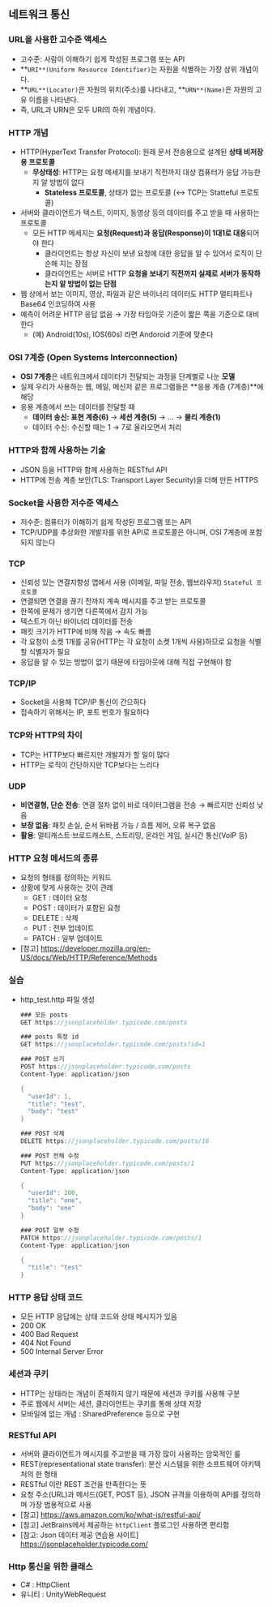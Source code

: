 ## 네트워크 통신

### URL을 사용한 고수준 액세스

- 고수준: 사람이 이해하기 쉽게 작성된 프로그램 또는 API
- **`URI**(Uniform Resource Identifier)`는 자원을 식별하는 가장 상위 개념이다.
- **`URL**(Locator)`은 자원의 위치(주소)를 나타내고, **`URN**(Name)`은 자원의 고유 이름을 나타낸다.
- 즉, URL과 URN은 모두 URI의 하위 개념이다.

### HTTP 개념

- HTTP(HyperText Transfer Protocol): 원래 문서 전송용으로 설계된 **상태 비저장용 프로토콜**
    - **무상태성**: HTTP는 요청 메세지를 보내기 직전까지 대상 컴퓨터가 응답 가능한지 알 방법이 없다
        - **Stateless 프로토콜**, 상태가 없는 프로토콜 (↔ TCP는 Statteful 프로토콜)
- 서버와 클라이언트가 텍스트, 이미지, 동영상 등의 데이터를 주고 받을 때 사용하는 프로토콜
    - 모든 HTTP 메세지는 **요청(Request)과 응답(Response)이 1대1로 대응**되어야 한다
        - 클라이언트는 항상 자신이 보낸 요청에 대한 응답을 알 수 있어서 로직이 단순해 지는 장점
        - 클라이언트는 서버로 HTTP **요청을 보내기 직전까지 실제로 서버가 동작하는지 알 방법이 없는 단점**
- 웹 상에서 보는 이미지, 영상, 파일과 같은 바이너리 데이터도 HTTP 멀티파트나 Base64 인코딩하여 사용
- 예측이 어려운 HTTP 응답 없음 → 가장 타임아웃 기준이 짧은 쪽을 기준으로 대비한다
    - (예) Android(10s), IOS(60s) 라면 Andoroid 기준에 맞춘다

### **OSI 7계층 (Open Systems Interconnection)**

- **OSI 7계층**은 네트워크에서 데이터가 전달되는 과정을 단계별로 나눈 **모델**
- 실제 우리가 사용하는 웹, 메일, 메신저 같은 프로그램들은 **응용 계층 (7계층)**에 해당
- 응용 계층에서 쓰는 데이터를 전달할 때
    - **데이터 송신: 표현 계층(6)** → **세션 계층(5)** → … → **물리 계층(1)**
    - 데이터 수신: 수신할 때는 1 → 7로 올라오면서 처리

### HTTP와 함께 사용하는 기술

- JSON 등을 HTTP와 함께 사용하는 RESTful API
- HTTP에 전송 계층 보안(TLS: Transport Layer Security)을 더해 만든 HTTPS

### Socket을 사용한 저수준 액세스

- 저수준: 컴퓨터가 이해하기 쉽게 작성된 프로그램 또는 API
- TCP/UDP를 추상화한 개발자를 위한 API로 프로토콜은 아니며, OSI 7계층에 포함되지 않는다

### TCP

- 신뢰성 있는 연결지향성 앱에서 사용 (이메일, 파일 전송, 웹브라우저) `Stateful 프로토콜`
- 연결되면 연결을 끊기 전까지 계속 메시지를 주고 받는 프로토콜
- 한쪽에 문제가 생기면 다른쪽에서 감지 가능
- 텍스트가 아닌 바이너리 데이터를 전송
- 패킷 크기가 HTTP에 비해 작음 → 속도 빠름
- 각 요청이 소켓 1개를 공유(HTTP는 각 요청이 소켓 1개씩 사용)하므로 요청을 식별할 식별자가 필요
- 응답을 알 수 있는 방법이 없기 때문에 타임아웃에 대해 직접 구현해야 함

### TCP/IP

- Socket을 사용해 TCP/IP 통신이 간으하다
- 접속하기 위해서는 IP, 포트 번호가 필요하다

### TCP와 HTTP의 차이

- TCP는 HTTP보다 빠르지만 개발자가 할 일이 많다
- HTTP는 로직이 간단하지만 TCP보다는 느리다

### UDP

- **비연결형, 단순 전송**: 연결 절차 없이 바로 데이터그램을 전송 → 빠르지만 신뢰성 낮음
- **보장 없음**: 패킷 손실, 순서 뒤바뀜 가능 / 흐름 제어, 오류 복구 없음
- **활용**: 멀티캐스트·브로드캐스트, 스트리밍, 온라인 게임, 실시간 통신(VoIP 등)

### HTTP 요청 메서드의 종류

- 요청의 형태를 정의하는 키워드
- 상황에 맞게 사용하는 것이 관례
    - GET : 데이터 요청
    - POST : 데이터가 포함된 요청
    - DELETE : 삭제
    - PUT : 전부 업데이트
    - PATCH : 일부 업데이트
- [참고] https://developer.mozilla.org/en-US/docs/Web/HTTP/Reference/Methods

### 실습

- http_test.http 파일 생성

    ```csharp
    ### 모든 posts
    GET https://jsonplaceholder.typicode.com/posts
    
    ### posts 특정 id 
    GET https://jsonplaceholder.typicode.com/posts?id=1
    
    ### POST 쓰기
    POST https://jsonplaceholder.typicode.com/posts
    Content-Type: application/json 
    
    {
      "userId": 1,
      "title": "test",
      "body": "test"
    }
    
    ### POST 삭제
    DELETE https://jsonplaceholder.typicode.com/posts/10
    
    ### POST 전체 수정
    PUT https://jsonplaceholder.typicode.com/posts/1
    Content-Type: application/json
    
    {
      "userId": 200,
      "title": "one",
      "body": "one"
    }
    
    ### POST 일부 수정
    PATCH https://jsonplaceholder.typicode.com/posts/1
    Content-Type: application/json
    
    {
      "title": "test"
    }
    
    ```


### HTTP 응답 상태 코드

- 모든 HTTP 응답에는 상태 코드와 상태 메시지가 있음
- 200 OK
- 400 Bad Request
- 404 Not Found
- 500 Internal Server Error

### 세션과 쿠키

- HTTP는 상태라는 개념이 존재하지 않기 때문에 세션과 쿠키를 사용해 구분
- 주로 웹에서 서버는 세션, 클라이언트는 쿠키를 통해 상태 저장
- 모바일에 없는 개념 : SharedPreference 등으로 구현

### **RESTful API**

- 서버와 클라이언트가 메시지를 주고받을 때 가장 많이 사용하는 암묵적인 룰
- REST(representational state transfer): 분산 시스템을 위한 소프트웨어 아키텍처의 한 형태
- RESTful 이란 REST 조건을 만족한다는 뜻
- 요청 주소(URL)과 메서드(GET, POST 등), JSON 규격을 이용하여 API를 정의하며 가장 범용적으로 사용
- [참고] https://aws.amazon.com/ko/what-is/restful-api/
- [참고] JetBrains에서 제공하는 `httpClient` 플로그인 사용하면 편리함
- [참고: Json 데이터 제공 연습용 사이트] https://jsonplaceholder.typicode.com/

### Http 통신을 위한 클래스

- C# : HttpClient
- 유니티 : UnityWebRequest
